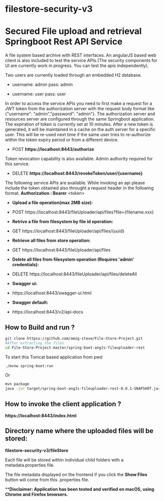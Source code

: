 # filestore-security-v3
Secured File upload and retrieval Springboot Rest API Service
===============================================================

A file system based archive with REST interfaces. An angularJS based web client is also included to test the service APIs.(The security components for UI are currently work in progress. You can test the apis independently).

Two users are currently loaded through an embedded H2 database.

* username: admin pass: admin

* username: user pass: user


In order to access the service APIs you need to first make a request for a JWT token from the authorization server with the request body format like {"username": "admin","password": "admin"}. The authorization server and resources server are configured through the same Springboot application. The expiration of token is currently set at 10 minutes. After a new token is generated, it will be maintained in a cache on the auth server for a specific user. This will be re-used next time if the same user tries to re-authorize within the token expiry period or from a different device.

* POST **https://localhost:8443/authorize**

Token revocation capability is also available. Admin authority required for this service.
 
* DELETE **https://localhost:8443/revokeToken/user/{username}** 

The following service APIs are available. While invoking an api please include the token obtained also throught a request header in the following format.
**Authorization : Bearer** &#60;token&#62;

* **Upload a file operation(max 2MB size):**
* POST https://localhost:8443/fileUploader/api/files?file={filename.xxx}

* **Retrive a file from filesystem by file id operation:**
* GET https://localhost:8443/fileUploader/api/files/{uuid}

* **Retrieve all files from store operation:**
* GET https://localhost:8443/fileUploader/api/files

* **Delete all files from filesystem operation (Requires 'admin' credentials):**
* DELETE https://localhost:8443/fileUploader/api/files/deleteAll

* **Swagger ui:**
* https://localhost:8443/swagger-ui.html

* **Swagger default:**
* https://localhost:8443/v2/api-docs

How to Build and run ?
-------------

```bash
git clone httpss://github.com/amzg-steve/File-Store-Project.git
#After extracting the files
cd File-Store-Project-master/spring-boot-angJs-fileuploader-rest
```
To start this Tomcat based application from pwd
```bash
./mvnw spring-boot:run
```
Or

```bash
mvn package
java -jar target/spring-boot-angJs-fileuploader-rest-0.0.1-SNAPSHOT.jar
```

How to invoke the client application ?
-------------
**https://localhost:8443/index.html**

Directory name where the uploaded files will be stored:
-------------
**filestore-security-v3/fileStore**

Each file will be stored within individual child folders with a metadata.properties file.

The file metadata displayed on the frontend if you click the **Show Files** button will come from this .properties file.


****Disclaimer: Application has been tested and verified on macOS, using Chrome and Firefox browsers.**


